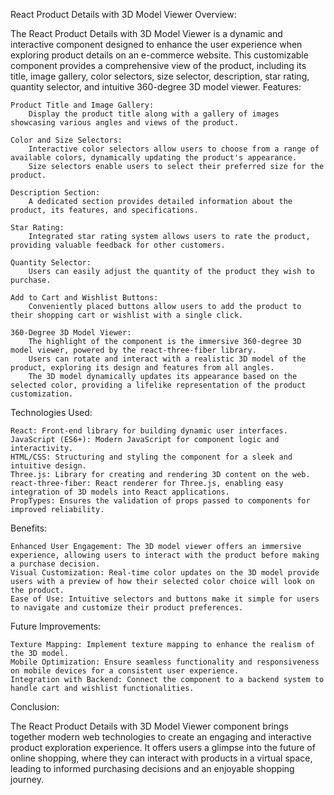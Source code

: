 React Product Details with 3D Model Viewer
Overview:

The React Product Details with 3D Model Viewer is a dynamic and interactive component designed to enhance the user experience when exploring product details on an e-commerce website. This customizable component provides a comprehensive view of the product, including its title, image gallery, color selectors, size selector, description, star rating, quantity selector, and intuitive 360-degree 3D model viewer.
Features:

    Product Title and Image Gallery:
        Display the product title along with a gallery of images showcasing various angles and views of the product.

    Color and Size Selectors:
        Interactive color selectors allow users to choose from a range of available colors, dynamically updating the product's appearance.
        Size selectors enable users to select their preferred size for the product.

    Description Section:
        A dedicated section provides detailed information about the product, its features, and specifications.

    Star Rating:
        Integrated star rating system allows users to rate the product, providing valuable feedback for other customers.

    Quantity Selector:
        Users can easily adjust the quantity of the product they wish to purchase.

    Add to Cart and Wishlist Buttons:
        Conveniently placed buttons allow users to add the product to their shopping cart or wishlist with a single click.

    360-Degree 3D Model Viewer:
        The highlight of the component is the immersive 360-degree 3D model viewer, powered by the react-three-fiber library.
        Users can rotate and interact with a realistic 3D model of the product, exploring its design and features from all angles.
        The 3D model dynamically updates its appearance based on the selected color, providing a lifelike representation of the product customization.

Technologies Used:

    React: Front-end library for building dynamic user interfaces.
    JavaScript (ES6+): Modern JavaScript for component logic and interactivity.
    HTML/CSS: Structuring and styling the component for a sleek and intuitive design.
    Three.js: Library for creating and rendering 3D content on the web.
    react-three-fiber: React renderer for Three.js, enabling easy integration of 3D models into React applications.
    PropTypes: Ensures the validation of props passed to components for improved reliability.

Benefits:

    Enhanced User Engagement: The 3D model viewer offers an immersive experience, allowing users to interact with the product before making a purchase decision.
    Visual Customization: Real-time color updates on the 3D model provide users with a preview of how their selected color choice will look on the product.
    Ease of Use: Intuitive selectors and buttons make it simple for users to navigate and customize their product preferences.

Future Improvements:

    Texture Mapping: Implement texture mapping to enhance the realism of the 3D model.
    Mobile Optimization: Ensure seamless functionality and responsiveness on mobile devices for a consistent user experience.
    Integration with Backend: Connect the component to a backend system to handle cart and wishlist functionalities.

Conclusion:

The React Product Details with 3D Model Viewer component brings together modern web technologies to create an engaging and interactive product exploration experience. It offers users a glimpse into the future of online shopping, where they can interact with products in a virtual space, leading to informed purchasing decisions and an enjoyable shopping journey.

